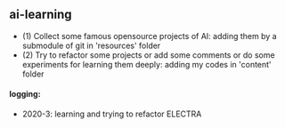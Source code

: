 ## ai-learning

- (1) Collect some famous opensource projects of AI: adding them by a submodule of git in 'resources' folder
- (2) Try to refactor some projects or add some comments or do some experiments for learning them deeply: adding my codes in 'content' folder

#### logging:
- 2020-3: learning and trying to refactor ELECTRA 




